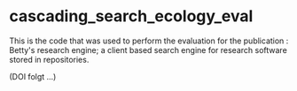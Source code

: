 # cascading_search_ecology_eval
This is the code that was used to perform the evaluation for the publication : Betty's research engine; a client based search engine for research software stored in repositories.


(DOI folgt ...)
